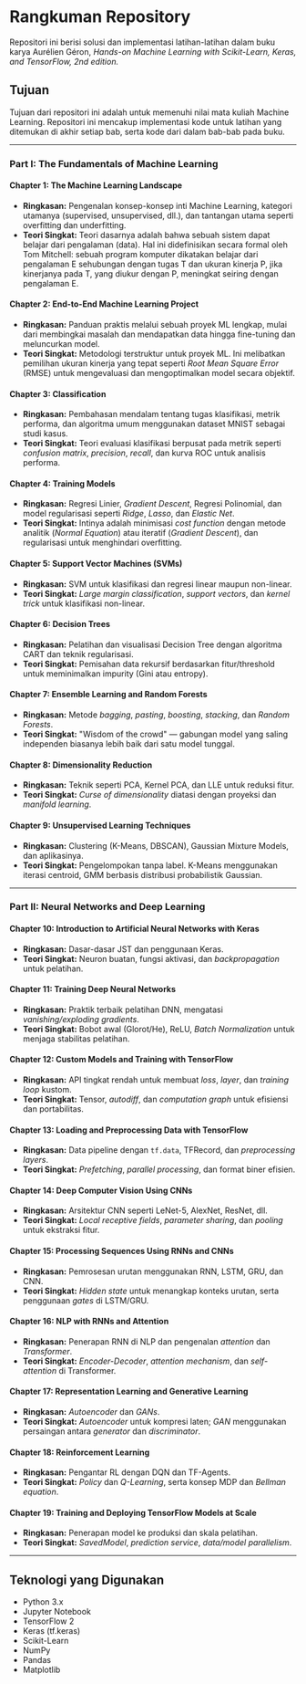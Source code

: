 # **Rangkuman Repository**

Repositori ini berisi solusi dan implementasi latihan-latihan dalam buku karya Aurélien Géron, *Hands-on Machine Learning with Scikit-Learn, Keras, and TensorFlow, 2nd edition.*

## **Tujuan**

Tujuan dari repositori ini adalah untuk memenuhi nilai mata kuliah Machine Learning. Repositori ini mencakup implementasi kode untuk latihan yang ditemukan di akhir setiap bab, serta kode dari dalam bab-bab pada buku.

---

### Part I: The Fundamentals of Machine Learning

#### **Chapter 1: The Machine Learning Landscape**
- **Ringkasan:** Pengenalan konsep-konsep inti Machine Learning, kategori utamanya (supervised, unsupervised, dll.), dan tantangan utama seperti overfitting dan underfitting.
- **Teori Singkat:** Teori dasarnya adalah bahwa sebuah sistem dapat belajar dari pengalaman (data). Hal ini didefinisikan secara formal oleh Tom Mitchell: sebuah program komputer dikatakan belajar dari pengalaman E sehubungan dengan tugas T dan ukuran kinerja P, jika kinerjanya pada T, yang diukur dengan P, meningkat seiring dengan pengalaman E.

#### **Chapter 2: End-to-End Machine Learning Project**
- **Ringkasan:** Panduan praktis melalui sebuah proyek ML lengkap, mulai dari membingkai masalah dan mendapatkan data hingga fine-tuning dan meluncurkan model.
- **Teori Singkat:** Metodologi terstruktur untuk proyek ML. Ini melibatkan pemilihan ukuran kinerja yang tepat seperti *Root Mean Square Error* (RMSE) untuk mengevaluasi dan mengoptimalkan model secara objektif.

#### **Chapter 3: Classification**
- **Ringkasan:** Pembahasan mendalam tentang tugas klasifikasi, metrik performa, dan algoritma umum menggunakan dataset MNIST sebagai studi kasus.
- **Teori Singkat:** Teori evaluasi klasifikasi berpusat pada metrik seperti *confusion matrix*, *precision*, *recall*, dan kurva ROC untuk analisis performa.

#### **Chapter 4: Training Models**
- **Ringkasan:** Regresi Linier, *Gradient Descent*, Regresi Polinomial, dan model regularisasi seperti *Ridge*, *Lasso*, dan *Elastic Net*.
- **Teori Singkat:** Intinya adalah minimisasi *cost function* dengan metode analitik (*Normal Equation*) atau iteratif (*Gradient Descent*), dan regularisasi untuk menghindari overfitting.

#### **Chapter 5: Support Vector Machines (SVMs)**
- **Ringkasan:** SVM untuk klasifikasi dan regresi linear maupun non-linear.
- **Teori Singkat:** *Large margin classification*, *support vectors*, dan *kernel trick* untuk klasifikasi non-linear.

#### **Chapter 6: Decision Trees**
- **Ringkasan:** Pelatihan dan visualisasi Decision Tree dengan algoritma CART dan teknik regularisasi.
- **Teori Singkat:** Pemisahan data rekursif berdasarkan fitur/threshold untuk meminimalkan impurity (Gini atau entropy).

#### **Chapter 7: Ensemble Learning and Random Forests**
- **Ringkasan:** Metode *bagging*, *pasting*, *boosting*, *stacking*, dan *Random Forests*.
- **Teori Singkat:** "Wisdom of the crowd" — gabungan model yang saling independen biasanya lebih baik dari satu model tunggal.

#### **Chapter 8: Dimensionality Reduction**
- **Ringkasan:** Teknik seperti PCA, Kernel PCA, dan LLE untuk reduksi fitur.
- **Teori Singkat:** *Curse of dimensionality* diatasi dengan proyeksi dan *manifold learning*.

#### **Chapter 9: Unsupervised Learning Techniques**
- **Ringkasan:** Clustering (K-Means, DBSCAN), Gaussian Mixture Models, dan aplikasinya.
- **Teori Singkat:** Pengelompokan tanpa label. K-Means menggunakan iterasi centroid, GMM berbasis distribusi probabilistik Gaussian.

---

### Part II: Neural Networks and Deep Learning

#### **Chapter 10: Introduction to Artificial Neural Networks with Keras**
- **Ringkasan:** Dasar-dasar JST dan penggunaan Keras.
- **Teori Singkat:** Neuron buatan, fungsi aktivasi, dan *backpropagation* untuk pelatihan.

#### **Chapter 11: Training Deep Neural Networks**
- **Ringkasan:** Praktik terbaik pelatihan DNN, mengatasi *vanishing/exploding gradients*.
- **Teori Singkat:** Bobot awal (Glorot/He), ReLU, *Batch Normalization* untuk menjaga stabilitas pelatihan.

#### **Chapter 12: Custom Models and Training with TensorFlow**
- **Ringkasan:** API tingkat rendah untuk membuat *loss*, *layer*, dan *training loop* kustom.
- **Teori Singkat:** Tensor, *autodiff*, dan *computation graph* untuk efisiensi dan portabilitas.

#### **Chapter 13: Loading and Preprocessing Data with TensorFlow**
- **Ringkasan:** Data pipeline dengan `tf.data`, TFRecord, dan *preprocessing layers*.
- **Teori Singkat:** *Prefetching*, *parallel processing*, dan format biner efisien.

#### **Chapter 14: Deep Computer Vision Using CNNs**
- **Ringkasan:** Arsitektur CNN seperti LeNet-5, AlexNet, ResNet, dll.
- **Teori Singkat:** *Local receptive fields*, *parameter sharing*, dan *pooling* untuk ekstraksi fitur.

#### **Chapter 15: Processing Sequences Using RNNs and CNNs**
- **Ringkasan:** Pemrosesan urutan menggunakan RNN, LSTM, GRU, dan CNN.
- **Teori Singkat:** *Hidden state* untuk menangkap konteks urutan, serta penggunaan *gates* di LSTM/GRU.

#### **Chapter 16: NLP with RNNs and Attention**
- **Ringkasan:** Penerapan RNN di NLP dan pengenalan *attention* dan *Transformer*.
- **Teori Singkat:** *Encoder-Decoder*, *attention mechanism*, dan *self-attention* di Transformer.

#### **Chapter 17: Representation Learning and Generative Learning**
- **Ringkasan:** *Autoencoder* dan *GANs*.
- **Teori Singkat:** *Autoencoder* untuk kompresi laten; *GAN* menggunakan persaingan antara *generator* dan *discriminator*.

#### **Chapter 18: Reinforcement Learning**
- **Ringkasan:** Pengantar RL dengan DQN dan TF-Agents.
- **Teori Singkat:** *Policy* dan *Q-Learning*, serta konsep MDP dan *Bellman equation*.

#### **Chapter 19: Training and Deploying TensorFlow Models at Scale**
- **Ringkasan:** Penerapan model ke produksi dan skala pelatihan.
- **Teori Singkat:** *SavedModel*, *prediction service*, *data/model parallelism*.

---

## **Teknologi yang Digunakan**

- Python 3.x  
- Jupyter Notebook  
- TensorFlow 2  
- Keras (tf.keras)  
- Scikit-Learn  
- NumPy  
- Pandas  
- Matplotlib

